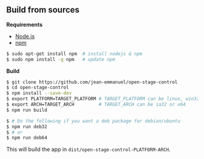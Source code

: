 ## Build from sources

**Requirements**
- [Node.js](https://nodejs.org/)
- [npm](https://www.npmjs.com/)

```bash
$ sudo apt-get install npm  # install nodejs & npm
$ sudo npm install -g npm   # update npm
```

**Build**
 ```bash
$ git clone https://github.com/jean-emmanuel/open-stage-control
$ cd open-stage-control
$ npm install --save-dev
$ export PLATFORM=TARGET_PLATFORM # TARGET_PLATFORM can be linux, win32 (windows) or darwin (os x)
$ export ARCH=TARGET_ARCH         # TARGET_ARCH can be ia32 or x64
$ npm run build

$ # Do the following if you want a deb package for debian/ubuntu
$ npm run deb32
$ # or
$ npm run deb64
```

This will build the app in `dist/open-stage-control-PLATFORM-ARCH`.
